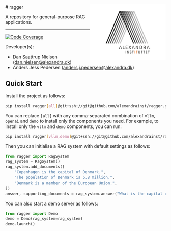 <a href="https://github.com/alexandrainst/ragger">
  <img
    src="https://github.com/alexandrainst/ragger/raw/main/gfx/alexandra_logo.png"
    width="239"
    height="175"
    align="right"
  />
</a>
# ragger

A repository for general-purpose RAG applications.

______________________________________________________________________
[![Code Coverage](https://img.shields.io/badge/Coverage-66%25-yellow.svg)](https://github.com/alexandrainst/ragger/tree/main/tests)


Developer(s):

- Dan Saattrup Nielsen (dan.nielsen@alexandra.dk)
- Anders Jess Pedersen (anders.j.pedersen@alexandra.dk)


## Quick Start

Install the project as follows:

```bash
pip install ragger[all]@git+ssh://git@github.com/alexandrainst/ragger.git
```

You can replace `[all]` with any comma-separated combination of `vllm`, `openai` and
`demo` to install only the components you need. For example, to install only the
`vllm` and `demo` components, you can run:

```bash
pip install ragger[vllm,demo]@git+ssh://git@github.com/alexandrainst/ragger.git
```

Then you can initialise a RAG system with default settings as follows:

```python
from ragger import RagSystem
rag_system = RagSystem()
rag_system.add_documents([
	"Copenhagen is the capital of Denmark.",
	"The population of Denmark is 5.8 million.",
	"Denmark is a member of the European Union.",
])
answer, supporting_documents = rag_system.answer("What is the capital of Denmark?")
```

You can also start a demo server as follows:

```python
from ragger import Demo
demo = Demo(rag_system=rag_system)
demo.launch()
```
